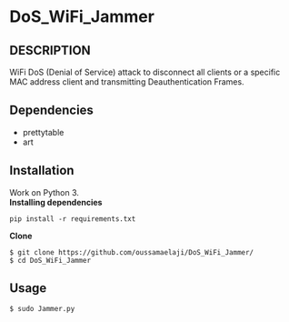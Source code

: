 # DoS_WiFi_Jammer
## DESCRIPTION
WiFi DoS (Denial of Service) attack to disconnect all clients or a specific MAC address client and transmitting Deauthentication Frames.
## Dependencies
- prettytable
- art
## Installation
Work on Python 3.<br>
**Installing dependencies**
```
pip install -r requirements.txt
```
**Clone**
```
$ git clone https://github.com/oussamaelaji/DoS_WiFi_Jammer/
$ cd DoS_WiFi_Jammer
```
## Usage
```
$ sudo Jammer.py
```
